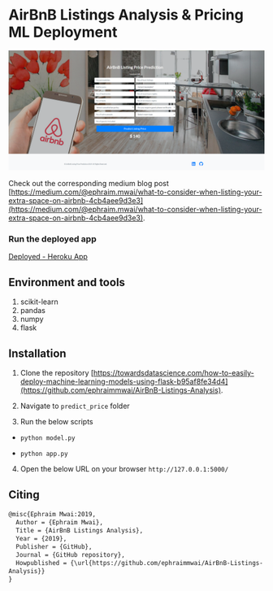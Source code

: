 # AirBnB Listings Analysis & Pricing ML Deployment
![alt text](https://github.com/ephraimmwai/AirBnB-Listings-Analysis/blob/master/webapp/predict%20price/static/vendor/img/Capture.PNG "Web app Image")

Check out the corresponding medium blog post [https://medium.com/@ephraim.mwai/what-to-consider-when-listing-your-extra-space-on-airbnb-4cb4aee9d3e3](https://medium.com/@ephraim.mwai/what-to-consider-when-listing-your-extra-space-on-airbnb-4cb4aee9d3e3).

### Run the deployed app
[Deployed - Heroku App ](https://predict-airbnb-listing-price01.herokuapp.com/)
## Environment and tools
1. scikit-learn
2. pandas
3. numpy
4. flask

## Installation

1. Clone the repository [https://towardsdatascience.com/how-to-easily-deploy-machine-learning-models-using-flask-b95af8fe34d4](https://github.com/ephraimmwai/AirBnB-Listings-Analysis).
2. Navigate to ```predict_price``` folder

3. Run the below scripts

- `python model.py`

- `python app.py`

4. Open the below URL on your browser ```http://127.0.0.1:5000/```

## Citing

```
@misc{Ephraim Mwai:2019,
  Author = {Ephraim Mwai},
  Title = {AirBnB Listings Analysis},
  Year = {2019},
  Publisher = {GitHub},
  Journal = {GitHub repository},
  Howpublished = {\url{https://github.com/ephraimmwai/AirBnB-Listings-Analysis}}
}
```

